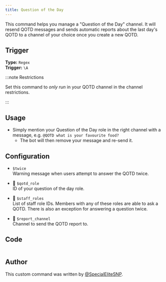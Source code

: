 ```yaml
---
title: Question of the Day
---
```


This command helps you manage a "Question of the Day" channel. It will resend QOTD messages and sends automatic reports about the last day's QOTD to a channel of your choice once you create a new QOTD.

## Trigger

**Type:** `Regex`<br />
**Trigger:** `\A`

:::note Restrictions

Set this command to _only run_ in your QOTD channel in the channel restrictions.

:::

## Usage

- Simply mention your Question of the Day role in the right channel with a message, e.g. `@QOTD what is your favourite food?`
  - The bot will then remove your message and re-send it.

## Configuration

- `$twice`<br />
  Warning message when users attempt to answer the QOTD twice.

- 📌 `$qotd_role`<br />
  ID of your question of the day role.

- 📌 `$staff_roles`<br />
  List of staff role IDs. Members with any of these roles are able to ask a QOTD. There is also an exception for answering a question twice.

- 📌 `$report_channel`<br />
  Channel to send the QOTD report to.

## Code

```gotmpl file=../../../../../src/fun/qotd/basic/qotd.go.tmpl

```

## Author

This custom command was written by [@SpecialEliteSNP](https://github.com/SpecialEliteSNP).
